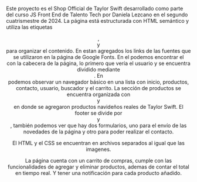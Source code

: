 Este proyecto es el Shop Official de Taylor Swift desarrollado como parte del curso JS Front End de Talento Tech por Daniela Lezcano en el segundo cuatrismestre de 2024. La página está estructurada con HTML semántico y utiliza las etiquetas <header>, <nav> y <footer> para organizar el contenido. En <head> estan agregados los links de las fuentes que se utilizaron en la página de Google Fonts. En el <body> podemos encontrar el <header> con la cabecera de la página, lo primero que vería el usuario y se encuentra dividido mediante <div>. En <nav> podemos observar un navegador básico en una lista con inicio, productos, contacto, usuario, buscador y el carrito. La sección de productos se encuentra organizada con <section> y <div> en donde se agregaron productos navideños reales de Taylor Swift. El footer se divide por <section> y <div>, también podemos ver que hay dos formularios, uno para el envío de las novedades de la página y otro para poder realizar el contacto.

El HTML y el CSS se encuentran en archivos separados al igual que las imagenes.

La página cuenta con un carrito de compras, cumple con las funcionalidades de agregar y eliminar productos, ademas de contar el total en tiempo real. Y tener una notificación para cada producto añadido.